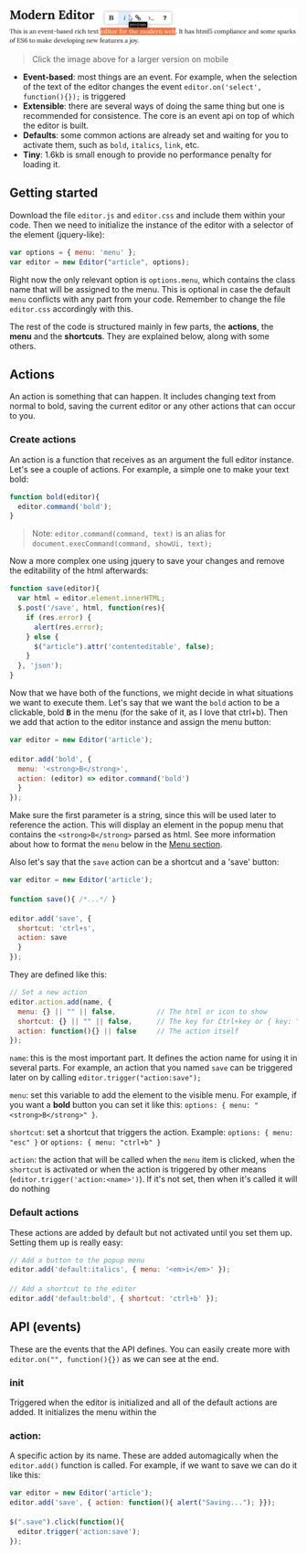 ![Modern Editor](https://raw.githubusercontent.com/franciscop/modern-editor/master/screenshot.png)

> Click the image above for a larger version on mobile

- **Event-based**: most things are an event. For example, when the selection of the text of the editor changes the event `editor.on('select', function(){});` is triggered
- **Extensible**: there are several ways of doing the same thing but one is recommended for consistence. The core is an event api on top of which the editor is built.
- **Defaults**: some common actions are already set and waiting for you to activate them, such as `bold`, `italics`, `link`, etc.
- **Tiny**: 1.6kb is small enough to provide no performance penalty for loading it.


## Getting started

Download the file `editor.js` and `editor.css` and include them within your code. Then we need to initialize the instance of the editor with a selector of the element (jquery-like):

```js
var options = { menu: 'menu' };
var editor = new Editor("article", options);
```

Right now the only relevant option is `options.menu`, which contains the class name that will be assigned to the menu. This is optional in case the default `menu` conflicts with any part from your code. Remember to change the file `editor.css` accordingly with this.

The rest of the code is structured mainly in few parts, the **actions**, the **menu** and the **shortcuts**. They are explained below, along with some others.



## Actions

An action is something that can happen. It includes changing text from normal to bold, saving the current editor or any other actions that can occur to you.

### Create actions

An action is a function that receives as an argument the full editor instance. Let's see a couple of actions. For example, a simple one to make your text bold:

```js
function bold(editor){
  editor.command('bold');
}
```

> Note: `editor.command(command, text)` is an alias for `document.execCommand(command, showUi, text);`

Now a more complex one using jquery to save your changes and remove the editability of the html afterwards:

```js
function save(editor){
  var html = editor.element.innerHTML;
  $.post('/save', html, function(res){
    if (res.error) {
      alert(res.error);
    } else {
      $("article").attr('contenteditable', false);
    }
  }, 'json');
}
```

Now that we have both of the functions, we might decide in what situations we want to execute them. Let's say that we want the `bold` action to be a clickable, bold <kbd><strong>B</strong></kbd> in the menu (for the sake of it, as I love that ctrl+b). Then we add that action to the editor instance and assign the menu button:

```js
var editor = new Editor('article');

editor.add('bold', {
  menu: '<strong>B</strong>',
  action: (editor) => editor.command('bold')
  }
});
```

Make sure the first parameter is a string, since this will be used later to reference the action. This will display an element in the popup menu that contains the `<strong>B</strong>` parsed as html. See more information about how to format the `menu` below in the [Menu section](#menu).


Also let's say that the `save` action can be a shortcut and a 'save' button:

```js
var editor = new Editor('article');

function save(){ /*...*/ }

editor.add('save', {
  shortcut: 'ctrl+s',
  action: save
  }
});
```




They are defined like this:

```js
// Set a new action
editor.action.add(name, {
  menu: {} || "" || false,          // The html or icon to show
  shortcut: {} || "" || false,      // The key for Ctrl+key or { key: "esc" }
  action: function(){} || false     // The action itself
});
```

`name`: this is the most important part. It defines the action name for using it in several parts. For example, an action that you named `save` can be triggered later on by calling `editor.trigger("action:save");`

`menu`: set this variable to add the element to the visible menu. For example, if you want a **bold** button you can set it like this: `options: { menu: "<strong>B</strong>" }`.

`shortcut`: set a shortcut that triggers the action. Example: `options: { menu: "esc" }` or `options: { menu: "ctrl+b" }`

`action`: the action that will be called when the `menu` item is clicked, when the `shortcut` is activated or when the action is triggered by other means (`editor.trigger('action:<name>')`). If it's not set, then when it's called it will do nothing


### Default actions

These actions are added by default but not activated until you set them up. Setting them up is really easy:

```js
// Add a button to the popup menu
editor.add('default:italics', { menu: '<em>i</em>' });

// Add a shortcut to the editor
editor.add('default:bold', { shortcut: 'ctrl+b' });
```



## API (events)

These are the events that the API defines. You can easily create more with `editor.on("", function(){})` as we can see at the end.



### init

Triggered when the editor is initialized and all of the default actions are added. It initializes the menu within the <body>


### action:<name>

A specific action by its name. These are added automagically when the `editor.add()` function is called. For example, if we want to save we can do it like this:

```js
var editor = new Editor('article');
editor.add('save', { action: function(){ alert("Saving..."); }});

$(".save").click(function(){
  editor.trigger('action:save');
});
```



